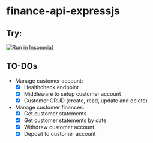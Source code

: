 # finance-api-expressjs


## Try:

[![Run in Insomnia}](https://insomnia.rest/images/run.svg)](https://insomnia.rest/run/?label=Finance%20API&uri=./docs/insomina-api-collection.json)


## TO-DOs

- Manage customer account:
  - [X] Healthcheck endpoint
  - [X] Middleware to setup customer account
  - [X] Customer CRUD (create, read, update and delete)
- Manage customer finances:
  - [X] Get customer statements
  - [X] Get customer statements by date
  - [X] Withdraw customer account
  - [X] Deposit to customer account
